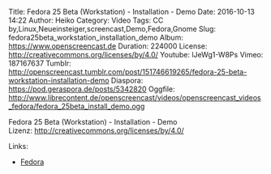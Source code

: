 Title: Fedora 25 Beta (Workstation) - Installation - Demo
Date: 2016-10-13 14:22
Author: Heiko
Category: Video
Tags: CC by,Linux,Neueinsteiger,screencast,Demo,Fedora,Gnome
Slug: fedora25beta_workstation_installation_demo
Album: https://www.openscreencast.de
Duration: 224000
License: http://creativecommons.org/licenses/by/4.0/
Youtube: lJeWg1-W8Ps
Vimeo: 187167637
Tumblr: http://openscreencast.tumblr.com/post/151746619265/fedora-25-beta-workstation-installation-demo
Diaspora: https://pod.geraspora.de/posts/5342820
Oggfile: http://www.librecontent.de/openscreencast/videos/openscreencast_videos_fedora/fedora_25beta_install_demo.ogg

Fedora 25 Beta (Workstation) - Installation - Demo  
Lizenz: <http://creativecommons.org/licenses/by/4.0/>  
  

Links:

  * [Fedora](https://getfedora.org/en/)

